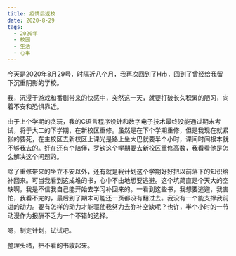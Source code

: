 ```yaml
---
title: 疫情后返校
date: 2020-8-29
tags:
  - 2020年
  - 校园
  - 生活
  - 心事
---
```


今天是2020年8月29号，时隔近八个月，我再次回到了H市，回到了曾经给我留下沉重阴影的学校。

我，沉浸于游戏和番剧带来的快感中，突然这一天，就要打破长久积累的陋习，向着不安和恐惧靠近。

由于上个学期的贪玩，我的C语言程序设计和数字电子技术最终没能通过期末考试，将于大二的下学期，在新校区重修。虽然是在下个学期重修，但是我现在就紧张的要死，在主校区去新校区上课光是路上坐大巴就要半个小时，课间时间根本就不够我去的。好在还有个陪伴，罗钦这个学期要去新校区重修高数，我看看他是怎么解决这个问题的。

除了重修带来的坐立不安以外，还有就是我计划这个学期好好把以前落下的知识给补回来。可当我看到这成堆的书，心中不由地想要逃避。这个坑简直是个天大的空缺啊，我是不信我自己能开始去学习补回来的。一看到这些书，我想要逃避，我害怕，我看不完的，最后到了期末可能还一页都没有翻过去。我没有一个能支撑我前进的动力。要有怎样的动力才能驱使我努力去弥补空缺呢？也许，半个小时的一节动漫作为报酬不乏为一个不错的选择。

嗯，制定计划，试试吧。

整理头绪，把不看的书收起来。
